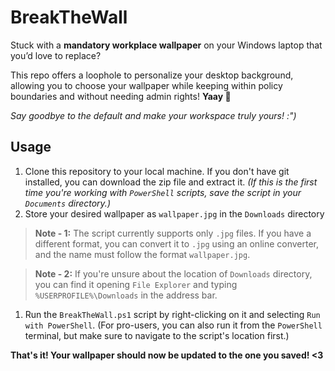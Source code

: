# BreakTheWall
Stuck with a **mandatory workplace wallpaper** on your Windows laptop that you’d love to replace?

This repo offers a loophole to personalize your desktop background, allowing you to choose your wallpaper while keeping within policy boundaries and without needing admin rights! **Yaay 🎉**

*Say goodbye to the default and make your workspace truly yours! :")*

## Usage
1. Clone this repository to your local machine. If you don't have git installed, you can download the zip file and extract it. *(If this is the first time you're working with `PowerShell` scripts, save the script in your `Documents` directory.)*
1. Store your desired wallpaper as `wallpaper.jpg` in the `Downloads` directory
> **Note - 1:** The script currently supports only `.jpg` files. If you have a different format, you can convert it to `.jpg` using an online converter, and the name must follow the format `wallpaper.jpg`.

> **Note - 2:** If you're unsure about the location of `Downloads` directory, you can find it opening `File Explorer` and typing `%USERPROFILE%\Downloads` in the address bar.
1. Run the `BreakTheWall.ps1` script by right-clicking on it and selecting `Run with PowerShell`. (For pro-users, you can also run it from the `PowerShell` terminal, but make sure to navigate to the script's location first.)

**That's it! Your wallpaper should now be updated to the one you saved! <3**